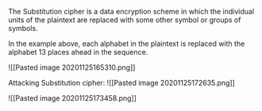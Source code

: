 The Substitution cipher is a data encryption scheme in which the individual units of the plaintext are replaced with some other symbol or groups of symbols.

In the example above, each alphabet in the plaintext is replaced with the alphabet 13 places ahead in the sequence.

![[Pasted image 20201125165310.png]]


Attacking Substitution cipher:
![[Pasted image 20201125172635.png]]

![[Pasted image 20201125173458.png]]